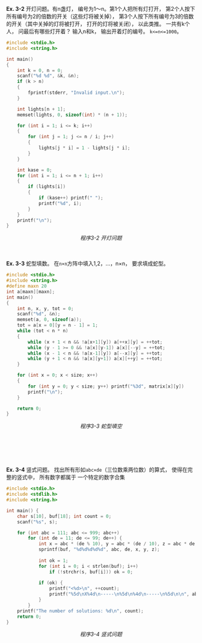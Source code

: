 **Ex. 3-2** 开灯问题。有n盏灯， 编号为1～n。第1个人把所有灯打开， 第2个人按下所有编号为2的倍数的开关（这些灯将被关掉）， 第3个人按下所有编号为3的倍数的开关（其中关掉的灯将被打开， 打开的灯将被关闭）， 以此类推。 一共有k个人， 问最后有哪些灯开着？ 输入n和k， 输出开着灯的编号。 `k<=n<=1000`。
```C
#include <stdio.h>
#include <string.h>

int main()
{
    int k = 0, n = 0;
    scanf("%d %d", &k, &n);
    if (k > n) 
    {
        fprintf(stderr, "Invalid input.\n");
    }

    int lights[n + 1];
    memset(lights, 0, sizeof(int) * (n + 1));

    for (int i = 1; i <= k; i++) 
    {
        for (int j = 1; j <= n / i; j++)
        {
            lights[j * i] = 1 - lights[j * i];
        }
    }

    int kase = 0;
    for (int i = 1; i <= n + 1; i++)
    {
        if (lights[i])
        {
            if (kase++) printf(" ");
            printf("%d", i);
        }
    }
    printf("\n");
}

```

<p align="center"><em>程序3-2 开灯问题</em></p>

</br></br>
**Ex. 3-3** 蛇型填数。 在`n×n`方阵中填入1,2，...，n×n， 要求填成蛇型。
```C
#include <stdio.h>
#include <string.h>
#define maxn 20
int a[maxn][maxn];
int main()
{
    int n, x, y, tot = 0;
    scanf("%d", &n);
    memset(a, 0, sizeof(a));
    tot = a[x = 0][y = n - 1] = 1;
    while (tot < n * n)
    {
        while (x + 1 < n && !a[x+1][y]) a[++x][y] = ++tot;
        while (y - 1 >= 0 && !a[x][y-1]) a[x][--y] = ++tot;
        while (x - 1 < n && !a[x-1][y]) a[--x][y] = ++tot;
        while (y + 1 < n && !a[x][y+1]) a[x][++y] = ++tot;
    }

    for (int x = 0; x < size; x++)
    {
        for (int y = 0; y < size; y++) printf("%3d", matrix[x][y])
        printf("\n");
    }

    return 0;
}
```

<p align="center"><em>程序3-3 蛇型填空</em></p></br></br>

</br></br>
**Ex. 3-4** 竖式问题。 找出所有形如`abc×de`（三位数乘两位数）的算式， 使得在完整的竖式中， 所有数字都属于
一个特定的数字合集
```C
#include <stdio.h>
#include <stdlib.h>
#include <string.h>

int main() {
    char s[10], buf[18]; int count = 0;
    scanf("%s", s);

    for (int abc = 111; abc <= 999; abc++)
        for (int de = 11; de <= 99; de++) {
            int x = abc * (de % 10), y = abc * (de / 10), z = abc * de;
            sprintf(buf, "%d%d%d%d%d", abc, de, x, y, z);
            
            int ok = 1;
            for (int i = 0; i < strlen(buf); i++) 
                if (!strchr(s, buf[i])) ok = 0;
            
            if (ok) {
                printf("<%d>\n", ++count);
                printf("%5d\nX%4d\n-----\n%5d\n%4d\n-----\n%5d\n\n", abc, de, x, y, z);
            }
        }
    printf("The number of solutions: %d\n", count);
    return 0;
}
```

<p align="center"><em>程序3-4 竖式问题</em></p></br></br>